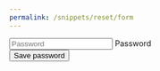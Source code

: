```yaml
---
permalink: /snippets/reset/form
---
```

<form id="reset-form">
  <div class="form-group field-container">
    <input type="password" name="reset-password" class="field" id="password" placeholder="Password" required>
    <label class="floating-label">Password</label> 
    <input type="hidden" name="reset-handle" id="handle">
    <input type="hidden" name="reset-token" id="token">
  </div>
  <button type="submit" class="btn btn-primary btn-block btn-lg mt-4">Save password</button>
</form>
